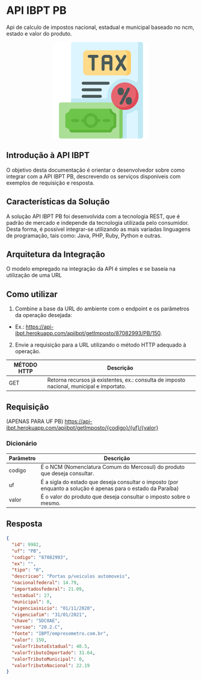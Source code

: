 # API IBPT PB

Api de calculo de impostos nacional, estadual e municipal baseado no ncm, estado e valor do produto.

<p align="center">
  <img src="https://github.com/Reketz/API-IBPT-PB/blob/main/assets/impostos2.png">
</p>

## Introdução à API IBPT

O objetivo desta documentação é orientar o desenvolvedor sobre como integrar com a API IBPT PB, descrevendo os serviços disponíveis com exemplos de requisição e resposta.

## Características da Solução

A solução API IBPT PB foi desenvolvida com a tecnologia REST, que é padrão de mercado e independe da tecnologia utilizada pelo consumidor. Desta forma, é possível integrar-se utilizando as mais variadas linguagens de programação, tais como: Java, PHP, Ruby, Python e outras.

## Arquitetura da Integração

O modelo empregado na integração da API é simples e se baseia na utilização de uma URL

## Como utilizar

1. Combine a base da URL do ambiente com o endpoint e os parâmetros da operação desejada:
  * Ex.: https://api-ibpt.herokuapp.com/apiibpt/getImposto/87082993/PB/150.

2. Envie a requisição para a URL utilizando o método HTTP adequado à operação.


| MÉTODO HTTP | Descrição |
|-------------|------------------------------------------------------------------------------------------|
| GET         | Retorna recursos já existentes, ex.: consulta de imposto nacional, municipal e importato.|

## Requisição
(APENAS PARA UF PB)
https://api-ibpt.herokuapp.com/apiibpt/getImposto/{codigo}/{uf}/{valor}

### Dicionário

|Parâmetro | Descrição |
|----------|-----------|
|codigo    | É o NCM (Nomenclatura Comum do Mercosul) do produto que deseja consultar.|
|uf        | É a sigla do estado que deseja consultar o imposto (por enquanto a solução é apenas para o estado da Paraíba)|
|valor     | É o valor do produto que deseja consultar o imposto sobre o mesmo.|

## Resposta
```json
{
  "id": 9982,
  "uf": "PB",
  "codigo": "87082993",
  "ex": "",
  "tipo": "0",
  "descricao": "Portas p/veiculos automoveis",
  "nacionalfederal": 14.79,
  "importadosfederal": 21.09,
  "estadual": 27,
  "municipal": 0,
  "vigenciainicio": "01/11/2020",
  "vigenciafim": "31/01/2021",
  "chave": "5DC0AE",
  "versao": "20.2.C",
  "fonte": "IBPT/empresometro.com.br",
  "valor": 150,
  "valorTributoEstadual": 40.5,
  "valorTributoImportado": 31.64,
  "valorTributoMunicipal": 0,
  "valorTributoNacional": 22.19
}
```
